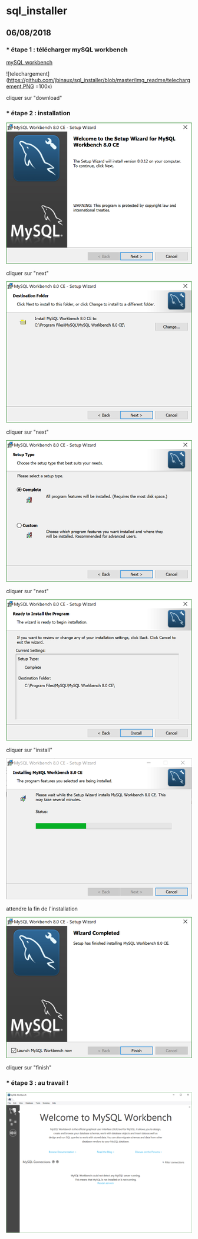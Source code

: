 # sql_installer

## 06/08/2018

### * étape 1 : télécharger mySQL workbench

[mySQL workbench](https://dev.mysql.com/downloads/workbench/)

![telechargement](https://github.com/jbinaux/sql_installer/blob/master/img_readme/telechargement.PNG =100x)

cliquer sur "download"

### * étape 2 : installation

![etape 1](https://github.com/jbinaux/sql_installer/blob/master/img_readme/etape1.PNG "etape 1")

cliquer sur "next"

![etape 2](https://github.com/jbinaux/sql_installer/blob/master/img_readme/etape2.PNG "etape 2")

cliquer sur "next"

![etape 3](https://github.com/jbinaux/sql_installer/blob/master/img_readme/etape3.PNG "etape 3")

cliquer sur "next"

![etape 4](https://github.com/jbinaux/sql_installer/blob/master/img_readme/etape4.PNG "etape 4")

cliquer sur "install"

![etape 5](https://github.com/jbinaux/sql_installer/blob/master/img_readme/etape5.PNG "etape 5")

attendre la fin de l'installation

![etape 6](https://github.com/jbinaux/sql_installer/blob/master/img_readme/etape6.PNG "etape 6")

cliquer sur "finish"


### * étape 3 : au travail !

![etape 7](https://github.com/jbinaux/sql_installer/blob/master/img_readme/etape7.PNG "etape 7")

